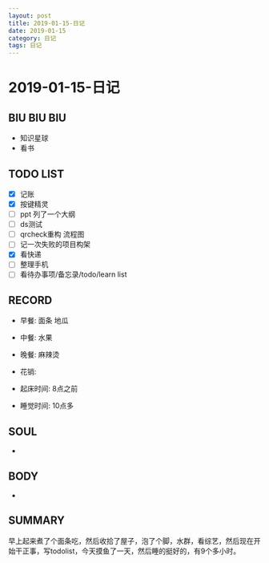 ```yaml
---
layout: post
title: 2019-01-15-日记
date: 2019-01-15
category: 日记
tags: 日记
---
```

# 2019-01-15-日记
## BIU BIU BIU
- 知识星球
- 看书
 
## TODO LIST

- [x] 记账
- [x] 按键精灵
- [ ] ppt 列了一个大纲
- [ ] ds测试
- [ ] qrcheck重构 流程图
- [ ] 记一次失败的项目构架
- [x] 看快递
- [ ] 整理手机
- [ ] 看待办事项/备忘录/todo/learn list
 
## RECORD
- 早餐:  面条 地瓜
- 中餐:  水果
- 晚餐:  麻辣烫
 
- 花销:  
 
- 起床时间:  8点之前
- 睡觉时间:  10点多
 
## SOUL
- 
 
## BODY
- 
 
## SUMMARY
 早上起来煮了个面条吃，然后收拾了屋子，泡了个脚，水群，看综艺，然后现在开始干正事，写todolist，今天摸鱼了一天，然后睡的挺好的，有9个多小时。
 
